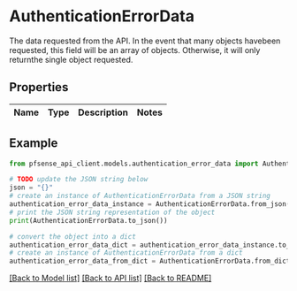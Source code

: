 # AuthenticationErrorData

The data requested from the API. In the event that many objects havebeen requested, this field will be an array of objects. Otherwise, it will only returnthe single object requested.

## Properties

Name | Type | Description | Notes
------------ | ------------- | ------------- | -------------

## Example

```python
from pfsense_api_client.models.authentication_error_data import AuthenticationErrorData

# TODO update the JSON string below
json = "{}"
# create an instance of AuthenticationErrorData from a JSON string
authentication_error_data_instance = AuthenticationErrorData.from_json(json)
# print the JSON string representation of the object
print(AuthenticationErrorData.to_json())

# convert the object into a dict
authentication_error_data_dict = authentication_error_data_instance.to_dict()
# create an instance of AuthenticationErrorData from a dict
authentication_error_data_from_dict = AuthenticationErrorData.from_dict(authentication_error_data_dict)
```
[[Back to Model list]](../README.md#documentation-for-models) [[Back to API list]](../README.md#documentation-for-api-endpoints) [[Back to README]](../README.md)


